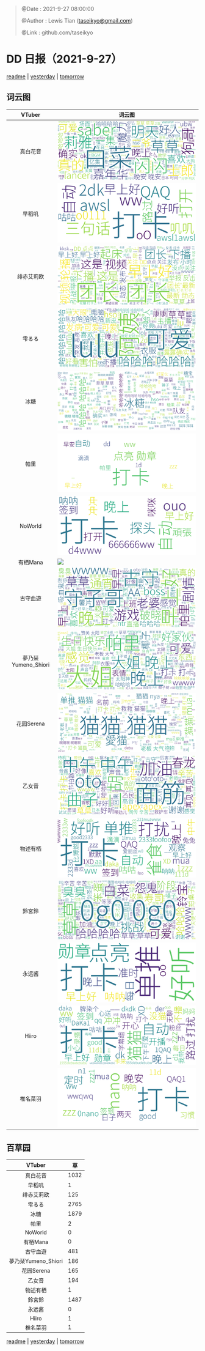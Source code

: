 > @Date    : 2021-9-27 08:00:00
>
> @Author  : Lewis Tian (taseikyo@gmail.com)
>
> @Link    : github.com/taseikyo

# DD 日报（2021-9-27）

[readme](../README.md) | [yesterday](2021-9-26.md) | [tomorrow](2021-9-28.md)

## 词云图

|VTuber|词云图|
|:-:|-|
|真白花音|![](../../images/daily/21402309_2021-9-27_purge_wordcloud.png)|
|早稻叽|![](../../images/daily/41682_2021-9-27_purge_wordcloud.png)|
|绯赤艾莉欧|![](../../images/daily/21396545_2021-9-27_purge_wordcloud.png)|
|雫るる|![](../../images/daily/21013446_2021-9-27_purge_wordcloud.png)|
|冰糖|![](../../images/daily/876396_2021-9-27_purge_wordcloud.png)|
|帕里|![](../../images/daily/4895312_2021-9-27_purge_wordcloud.png)|
|NoWorld|![](../../images/daily/21448649_2021-9-27_purge_wordcloud.png)|
|有栖Mana|![](../../images/daily/6542258_2021-9-27_purge_wordcloud.png)|
|古守血遊|![](../../images/daily/8725120_2021-9-27_purge_wordcloud.png)|
|夢乃栞Yumeno_Shiori|![](../../images/daily/14052636_2021-9-27_purge_wordcloud.png)|
|花园Serena|![](../../images/daily/14327465_2021-9-27_purge_wordcloud.png)|
|乙女音|![](../../images/daily/21320551_2021-9-27_purge_wordcloud.png)|
|物述有栖|![](../../images/daily/21449083_2021-9-27_purge_wordcloud.png)|
|鈴宮鈴|![](../../images/daily/21685677_2021-9-27_purge_wordcloud.png)|
|永远酱|![](../../images/daily/21701071_2021-9-27_purge_wordcloud.png)|
|Hiiro|![](../../images/daily/21919321_2021-9-27_purge_wordcloud.png)|
|椎名菜羽|![](../../images/daily/22347054_2021-9-27_purge_wordcloud.png)|

## 百草园

|VTuber|草|
|:-:|-|
|真白花音|1032|
|早稻叽|1|
|绯赤艾莉欧|125|
|雫るる|2765|
|冰糖|1879|
|帕里|2|
|NoWorld|0|
|有栖Mana|0|
|古守血遊|481|
|夢乃栞Yumeno_Shiori|186|
|花园Serena|165|
|乙女音|194|
|物述有栖|1|
|鈴宮鈴|1487|
|永远酱|0|
|Hiiro|1|
|椎名菜羽|1|

[readme](../README.md) | [yesterday](2021-9-26.md) | [tomorrow](2021-9-28.md)
